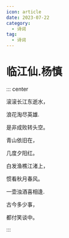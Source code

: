 ```yaml
---
icon: article
date: 2023-07-22
category:
  - 诗词
tag:
  - 诗词
---
```


# 临江仙.杨慎

<!-- more -->


::: center

滚滚长江东逝水，

浪花淘尽英雄.

是非成败转头空。

青山依旧在，

几度夕阳红。

白发渔樵江渚上，

惯看秋月春风。

一壶浊酒喜相逢.

古今多少事，

都付笑谈中。

:::